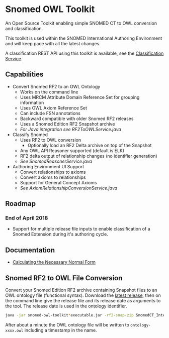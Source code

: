 # Snomed OWL Toolkit

An Open Source Toolkit enabling simple SNOMED CT to OWL conversion and classification.

This toolkit is used within the SNOMED International Authoring Environment and will keep pace with all the latest changes.

A classification REST API using this toolkit is available, see the [Classification Service](https://github.com/IHTSDO/classification-service).

## Capabilities
- Convert Snomed RF2 to an OWL Ontology
  - Works on the command line
  - Uses MRCM Attribute Domain Reference Set for grouping information
  - Uses OWL Axiom Reference Set
  - Can include FSN annotations
  - Backward compatible with older Snomed RF2 releases
  - Uses a Snomed Edition RF2 Snapshot archive
  - *For Java integration see RF2ToOWLService.java*
- Classify Snomed
  - Uses RF2 to OWL conversion
    - Optionally load an RF2 Delta archive on top of the Snapshot
  - Any OWL API Reasoner supported (default is ELK)
  - RF2 delta output of relationship changes (no identifier generation)
  - *See SnomedReasonerService.java*
- Authoring Environment UI Support
  - Convert relationships to axioms
  - Convert axioms to relationships
  - Support for General Concept Axioms
  - *See AxiomRelationshipConversionService.java*

## Roadmap
### End of April 2018
- Support for multiple release file inputs to enable classification of a Snomed Extension during it's authoring cycle.

## Documentation
* [Calculating the Necessary Normal Form](documentation/calculating-necessary-normal-form.md)

## Snomed RF2 to OWL File Conversion
Convert your Snomed Edition RF2 archive containing Snapshot files to an OWL ontology file (functional syntax). Download the [latest release](https://github.com/IHTSDO/snomed-owl-toolkit/releases), then on the command line give the release file and its release date as arguments to the tool. 
The release date is used in the ontology identifier. 
```bash
java -jar snomed-owl-toolkit*executable.jar -rf2-snap-zip SnomedCT_InternationalRF2.zip -version=20180731
```
After about a minute the OWL ontology file will be written to `ontology-xxxx.owl` including a timestamp in the name.
